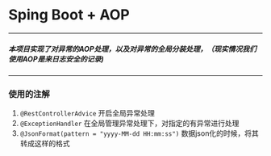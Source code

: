 # Sping Boot  + AOP 
---
##### 本项目实现了对异常的AOP处理，以及对异常的全局分装处理，（现实情况我们使用AOP是来日志安全的记录)

---
### 使用的注解
1. `@RestControllerAdvice` 开启全局异常处理
2. `@ExceptionHandler` 在全局管理异常处理下，对指定的有异常进行处理
3. `@JsonFormat(pattern = "yyyy-MM-dd HH:mm:ss")` 数据json化的时候，将其转成这样的格式